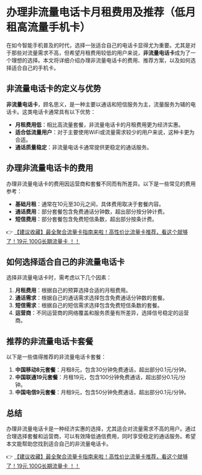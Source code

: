 # 办理非流量电话卡月租费用及推荐（低月租高流量手机卡）

在如今智能手机普及的时代，选择一张适合自己的电话卡显得尤为重要。尤其是对于那些对流量需求不高，但希望月租费用较低的用户来说，**非流量电话卡**成为了一个理想的选择。本文将详细介绍办理非流量电话卡的费用、推荐方案，以及如何选择适合自己的手机卡。

## 非流量电话卡的定义与优势

**非流量电话卡**，顾名思义，是一种主要以通话和短信服务为主，流量服务为辅的电话卡。这类电话卡通常具有以下优势：

- **月租费用低**：相比高流量套餐，非流量电话卡的月租费用更为经济实惠。
- **适合低流量用户**：对于主要使用WiFi或流量需求较少的用户来说，这种卡更为合适。
- **通话质量稳定**：非流量电话卡通常提供更稳定的通话服务。

## 办理非流量电话卡的费用

办理非流量电话卡的费用因运营商和套餐不同而有所差异。以下是一些常见的费用参考：

- **基础月租**：通常在10元至30元之间，具体费用取决于套餐内容。
- **通话费用**：部分套餐包含免费通话分钟数，超出部分按分钟计费。
- **短信费用**：部分套餐包含免费短信条数，超出部分按条计费。

👉 [【建议收藏】最全聚合流量卡指南来啦！高性价比流量卡推荐，看这个就够了！19元 100G长期流量卡 ！！](https://bit.ly/Liuliangka)

## 如何选择适合自己的非流量电话卡

选择非流量电话卡时，需考虑以下几个因素：

1. **月租费用**：根据自己的预算选择合适的月租费用。
2. **通话需求**：根据自己的通话需求选择包含免费通话分钟数的套餐。
3. **短信需求**：根据自己的短信需求选择包含免费短信条数的套餐。
4. **运营商**：不同运营商的网络覆盖和服务质量有所差异，选择信号稳定的运营商。

## 推荐的非流量电话卡套餐

以下是一些值得推荐的非流量电话卡套餐：

1. **中国移动8元套餐**：月租8元，包含30分钟免费通话，超出部分0.1元/分钟。
2. **中国联通19元套餐**：月租19元，包含100分钟免费通话，超出部分0.1元/分钟。
3. **中国电信9元套餐**：月租9元，包含50分钟免费通话，超出部分0.1元/分钟。

## 总结

办理非流量电话卡是一种经济实惠的选择，尤其适合对流量需求不高的用户。通过合理选择套餐和运营商，可以有效降低通信费用，同时享受稳定的通话服务。希望本文能帮助您找到适合自己的非流量电话卡。

👉 [【建议收藏】最全聚合流量卡指南来啦！高性价比流量卡推荐，看这个就够了！19元 100G长期流量卡 ！！](https://bit.ly/Liuliangka)